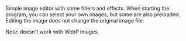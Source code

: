 Simple image editor with some filters and effects. When starting the program, you can select your own images, but some are also preloaded. Editing the image does not change the original image file. <p>
Note: doesn't work with WebP images.

